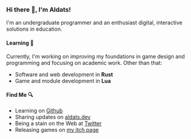 ### Hi there :wave:, I'm Aldats!

I'm an undergraduate programmer and an enthusiast digital, interactive solutions in education. 

#### Learning :open_book:
Currently, I'm working on improving my foundations in game design and programming and focusing on academic work. Other than that:
- Software and web development in **Rust**
- Game and module development in **Lua**

#### Find Me :mag:
- Learning on [Github](https://github.com/azmec)
- Sharing updates on [aldats.dev](https://www.aldats.dev)
- Being a stain on the Web at [Twitter](https://twitter.com/aldats4)
- Releasing games on [my itch page](https://aldats.itch.io/)
